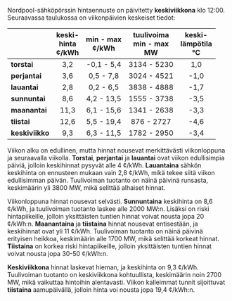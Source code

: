 Nordpool-sähköpörssin hintaennuste on päivitetty **keskiviikkona** klo 12:00. Seuraavassa taulukossa on viikonpäivien keskeiset tiedot:

|        | keski-<br>hinta<br>¢/kWh | min - max<br>¢/kWh | tuulivoima<br>min - max<br>MW | keski-<br>lämpötila<br>°C |
|:-------------|:----------------:|:----------------:|:-------------:|:-------------:|
| **torstai**  | 3,2 | -0,1 - 5,4 | 3134 - 5230 | 1,0 |
| **perjantai** | 3,6 | 0,5 - 7,8 | 3024 - 4521 | -1,0 |
| **lauantai** | 2,8 | 0,2 - 6,5 | 3838 - 4888 | -1,7 |
| **sunnuntai** | 8,6 | 4,2 - 13,5 | 1555 - 3738 | -3,5 |
| **maanantai** | 11,3 | 6,1 - 15,6 | 1341 - 2638 | -3,3 |
| **tiistai**  | 12,6 | 5,5 - 19,4 | 876 - 2727 | -4,6 |
| **keskiviikko** | 9,3 | 6,3 - 11,5 | 1782 - 2950 | -3,4 |

Viikon alku on edullinen, mutta hinnat nousevat merkittävästi viikonloppuna ja seuraavalla viikolla. **Torstai**, **perjantai** ja **lauantai** ovat viikon edullisimpia päiviä, jolloin keskihinnat pysyvät alle 4 ¢/kWh. **Lauantaina** sähkön keskihinta on ennusteen mukaan vain 2,8 ¢/kWh, mikä tekee siitä viikon edullisimman päivän. Tuulivoiman tuotanto on näinä päivinä runsasta, keskimäärin yli 3800 MW, mikä selittää alhaiset hinnat.

Viikonloppuna hinnat nousevat selvästi. **Sunnuntaina** keskihinta on 8,6 ¢/kWh, ja tuulivoiman tuotanto laskee alle 2000 MW:n. Lisäksi on riski hintapiikeille, jolloin yksittäisten tuntien hinnat voivat nousta jopa 20 ¢/kWh:n. **Maanantaina** ja **tiistaina** hinnat nousevat entisestään, ja keskihinnat ovat yli 11 ¢/kWh. Tuulivoiman tuotanto on näinä päivinä erityisen heikkoa, keskimäärin alle 1700 MW, mikä selittää korkeat hinnat. **Tiistaina** on korkea riski hintapiikeille, jolloin yksittäisten tuntien hinnat voivat nousta jopa 30-50 ¢/kWh:n.

**Keskiviikkona** hinnat laskevat hieman, ja keskihinta on 9,3 ¢/kWh. Tuulivoiman tuotanto on keskiviikkona kohtuullista, keskimäärin noin 2700 MW, mikä vaikuttaa hintoihin alentavasti. Viikon kalleimmat tunnit sijoittuvat **tiistaina** aamupäivällä, jolloin hinta voi nousta jopa 19,4 ¢/kWh:n.